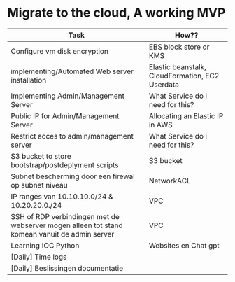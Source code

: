 # Migrate to the cloud, A working MVP

| Task    | How?? |
| ----------- | ----------- |
|Configure vm disk encryption |	EBS block store or KMS
|implementing/Automated Web server installation|Elastic beanstalk, CloudFormation, EC2 Userdata
|Implementing Admin/Management Server|	What Service do i need for this?
|Public IP for Admin/Management Server|Allocating an Elastic IP in AWS
|Restrict acces to admin/management server|What Service do i need for this?
|S3 bucket to store bootstrap/postdeplyment scripts|	S3 bucket
|Subnet bescherming door een firewal op subnet niveau|	NetworkACL
|IP ranges van 10.10.10.0/24 & 10.20.20.0./24|	VPC
|SSH of RDP verbindingen met de webserver mogen alleen tot stand komean vanuit de admin server|	VPC
|Learning IOC Python|	Websites en Chat gpt
|[Daily] Time logs	
|[Daily] Beslissingen documentatie	